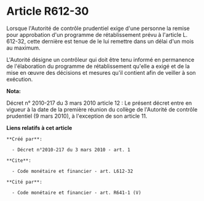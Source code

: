 # Article R612-30

Lorsque l'Autorité de contrôle prudentiel exige d'une personne la remise pour approbation d'un programme de rétablissement
prévu à l'article L. 612-32, cette dernière est tenue de le lui remettre dans un délai d'un mois au maximum.

L'Autorité désigne un contrôleur qui doit être tenu informé en permanence de l'élaboration du programme de rétablissement
qu'elle a exigé et de la mise en œuvre des décisions et mesures qu'il contient afin de veiller à son exécution.

**Nota:**

Décret n° 2010-217 du 3 mars 2010 article 12 : Le présent décret entre en vigueur à la date de la première réunion du collège
de l'Autorité de contrôle prudentiel (9 mars 2010), à l'exception de son article 11.

**Liens relatifs à cet article**

	**Créé par**:

	  - Décret n°2010-217 du 3 mars 2010 - art. 1

	**Cite**:

	  - Code monétaire et financier - art. L612-32

	**Cité par**:

	  - Code monétaire et financier - art. R641-1 (V)
